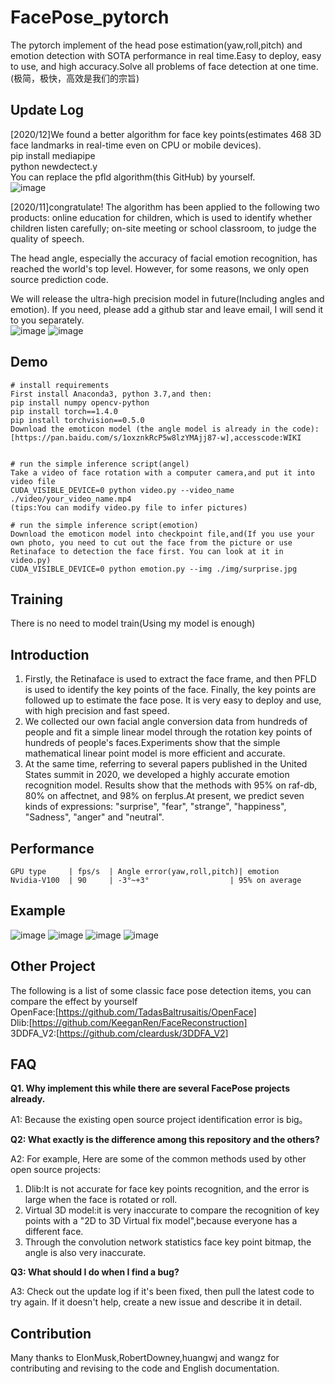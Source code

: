 # FacePose_pytorch

The pytorch implement of the head pose estimation(yaw,roll,pitch) and emotion detection with SOTA performance in real time.Easy to deploy, easy to use, and high accuracy.Solve all problems of face detection at one time.(极简，极快，高效是我们的宗旨)

## Update Log
[2020/12]We found a better algorithm for face key points(estimates 468 3D face landmarks in real-time even on CPU or mobile devices).  
pip install mediapipe  
python newdectect.y  
You can replace the pfld algorithm(this GitHub) by yourself.  
![image](https://github.com/WIKI2020/FacePose_pytorch/blob/master/img/face.gif) 
 
[2020/11]congratulate! The algorithm has been applied to the following two products: online education for children, which is used to identify whether children listen carefully; on-site meeting or school classroom, to judge the quality of speech.  

The head angle, especially the accuracy of facial emotion recognition, has reached the world's top level. However, for some reasons, we only open source prediction code.  
 
We will release the ultra-high precision model in future(Including angles and emotion). If you need, please add a github star and leave email, I will send it to you separately.  
![image](https://github.com/WIKI2020/FacePose_pytorch/blob/master/img/y1.jpg)
![image](https://github.com/WIKI2020/FacePose_pytorch/blob/master/img/y2.jpg)


## Demo

    # install requirements
    First install Anaconda3, python 3.7,and then:
    pip install numpy opencv-python 
    pip install torch==1.4.0
    pip install torchvision==0.5.0
    Download the emoticon model (the angle model is already in the code):[https://pan.baidu.com/s/1oxznkRcP5w8lzYMAjj87-w],accesscode:WIKI
	
	
    # run the simple inference script(angel)
    Take a video of face rotation with a computer camera,and put it into video file
    CUDA_VISIBLE_DEVICE=0 python video.py --video_name ./video/your_video_name.mp4
    (tips:You can modify video.py file to infer pictures)

    # run the simple inference script(emotion)
    Download the emoticon model into checkpoint file,and(If you use your own photo, you need to cut out the face from the picture or use Retinaface to detection the face first. You can look at it in video.py)
    CUDA_VISIBLE_DEVICE=0 python emotion.py --img ./img/surprise.jpg

## Training

There is no need to model train(Using my model is enough)

## Introduction

1. Firstly, the Retinaface is used to extract the face frame, and then PFLD is used to identify the key points of the face. Finally, the key points are followed up to estimate the face pose. It is very easy to deploy and use, with high precision and fast speed.
2. We collected our own facial angle conversion data from hundreds of people and fit a simple linear model through the rotation key points of hundreds of people's faces.Experiments show that the simple mathematical linear point model is more efficient and accurate.
3. At the same time, referring to several papers published in the United States summit in 2020, we developed a highly accurate emotion recognition model. Results show that the methods with 95% on raf-db, 80% on affectnet, and 98% on ferplus.At present, we predict seven kinds of expressions: "surprise", "fear", "strange", "happiness", "Sadness", "anger" and "neutral".


## Performance
	
    GPU type     | fps/s  | Angle error(yaw,roll,pitch)| emotion
    Nvidia-V100  | 90     | -3°~+3°                  | 95% on average

## Example
   ![image](https://github.com/WIKI2020/FacePose_pytorch/blob/master/img/emo.jpg)
   ![image](https://github.com/WIKI2020/FacePose_pytorch/blob/master/img/1.jpg)
   ![image](https://github.com/WIKI2020/FacePose_pytorch/blob/master/img/0.jpg)
   ![image](https://github.com/WIKI2020/FacePose_pytorch/blob/master/img/2.jpg)

## Other Project
The following is a list of some classic face pose detection items, you can compare the effect by yourself  
OpenFace:[https://github.com/TadasBaltrusaitis/OpenFace]  
Dlib:[https://github.com/KeeganRen/FaceReconstruction]  
3DDFA_V2:[https://github.com/cleardusk/3DDFA_V2]  


## FAQ


**Q1. Why implement this while there are several FacePose projects already.**

A1: Because the existing open source project identification error is big。

**Q2: What exactly is the difference among this repository and the others?**

A2: For example, Here are some of the common methods used by other open source projects:
1. Dlib:It is not accurate for face key points recognition, and the error is large when the face is rotated or roll.
2. Virtual 3D model:it is very inaccurate to compare the recognition of key points with a "2D to 3D Virtual fix model",because everyone has a different face.
3. Through the convolution network statistics face key point bitmap, the angle is also very inaccurate.


**Q3: What should I do when I find a bug?**

A3: Check out the update log if it's been fixed, then pull the latest code to try again. If it doesn't help, create a new issue and describe it in detail.


## Contribution
Many thanks to ElonMusk,RobertDowney,huangwj and wangz for contributing and revising to the code and English documentation.


